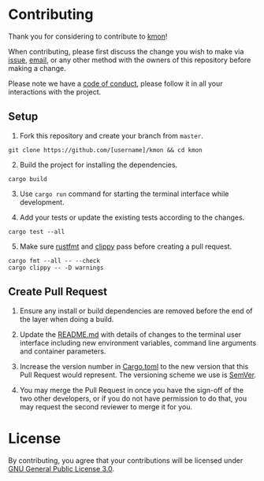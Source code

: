 # Contributing

Thank you for considering to contribute to [kmon](https://github.com/orhun/kmon/)!

When contributing, please first discuss the change you wish to make via [issue](https://github.com/orhun/kmon/issues),
[email](mailto:orhunparmaksiz@gmail.com), or any other method with the owners of this repository before making a change.

Please note we have a [code of conduct](https://github.com/orhun/kmon/blob/master/.github/CODE_OF_CONDUCT.md), please follow it in all your interactions with the project.

## Setup

1. Fork this repository and create your branch from `master`.
```
git clone https://github.com/[username]/kmon && cd kmon
```

2. Build the project for installing the dependencies.
```
cargo build
```

3. Use `cargo run` command for starting the terminal interface while development.

4. Add your tests or update the existing tests according to the changes.
```
cargo test --all
```

5. Make sure [rustfmt](https://github.com/rust-lang/rustfmt) and [clippy](https://github.com/rust-lang/rust-clippy) pass before creating a pull request.
```
cargo fmt --all -- --check
cargo clippy -- -D warnings
```

## Create Pull Request

1. Ensure any install or build dependencies are removed before the end of the layer when doing a build.

2. Update the [README.md](https://github.com/orhun/kmon/blob/master/README.md) with details of changes to the terminal user interface including new environment variables, command line arguments and container parameters.

3. Increase the version number in [Cargo.toml](https://github.com/orhun/kmon/blob/master/Cargo.toml) to the new version that this Pull Request would represent. The versioning scheme we use is [SemVer](http://semver.org/).

4. You may merge the Pull Request in once you have the sign-off of the two other developers, or if you do not have permission to do that, you may request the second reviewer to merge it for you.

# License 
By contributing, you agree that your contributions will be licensed under [GNU General Public License 3.0](https://github.com/orhun/kmon/blob/master/LICENSE).